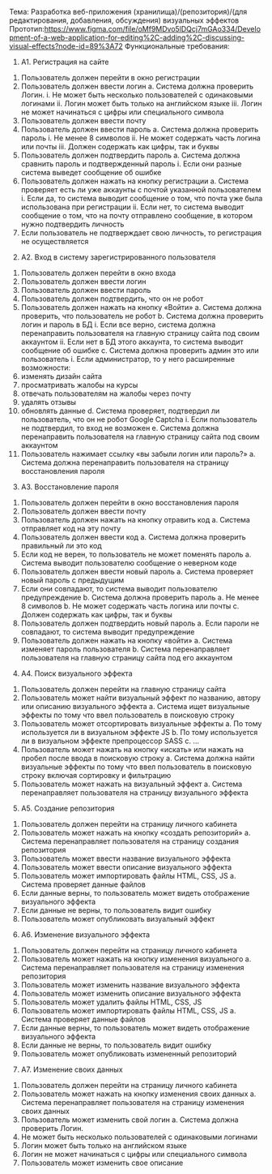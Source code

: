 ﻿Тема: Разработка веб-приложения (хранилища)/(репозитория)/(для редактирования, добавления, обсуждения) визуальных эффектов 
Прототип:https://www.figma.com/file/oMf9MDvo5lDQcj7mGAo334/Development-of-a-web-application-for-editing%2C-adding%2C-discussing-visual-effects?node-id=89%3A72
Функциональные требования:
1) А1. Регистрация на сайте 
1. Пользователь должен перейти в окно регистрации 
2. Пользователь должен ввести логин 
a. Система должна проверить Логин. 
i. Не может быть несколько пользователей с одинаковыми логинами
ii. Логин может быть только на английском языке
iii. Логин не может начинаться с цифры или специального символа
3. Пользователь должен ввести почту
4. Пользователь должен ввести пароль
a. Система должна проверить пароль
i. Не менее 8 символов
ii. Не может содержать часть логина или почты
iii. Должен содержать как цифры, так и буквы
5. Пользователь должен подтвердить пароль
a. Система должна сравнить пароль и подтвержденный пароль
i. Если они разные система выведет сообщение об ошибке 
6. Пользователь должен нажать на кнопку регистрации
a. Система проверяет есть ли уже аккаунты с почтой указанной пользователем	
i. Если да, то система выводит сообщение о том, что почта уже была использована при регистрации
ii. Если нет, то система выводит сообщение о том, что на почту отправлено сообщение, в котором нужно подтвердить личность
1. Если пользователь не подтверждает свою личность, то регистрация не осуществляется 


2) А2. Вход в систему зарегистрированного пользователя 
1. Пользователь должен перейти в окно входа
2. Пользователь должен ввести логин
3. Пользователь должен ввести пароль 
4. Пользователь должен подтвердить, что он не робот
5. Пользователь должен нажать на кнопку «Войти»
a. Система должна проверить, что пользователь не робот
b. Система должна проверить логин и пароль в БД
i. Если все верно, система должна перенаправить пользователя на главную страницу сайта под своим аккаунтом
ii. Если нет в БД этого аккаунта, то система выводит сообщение об ошибке
c. Система должна проверить админ это или пользователь
i. Если администратор, то у него расширенные возможности:
1. изменять дизайн сайта
2. просматривать жалобы на курсы
3. отвечать пользователям на жалобы через почту
4. удалять отзывы
5. обновлять данные 
d. Система проверяет, подтвердил ли пользователь, что он не робот Google Captcha
i. Если пользователь не подтвердил, то вход не возможен
e. Система должна перенаправить пользователя на главную страницу сайта под своим аккаунтом
6. Пользователь нажимает ссылку «вы забыли логин или пароль?»
a. Система должна перенаправить пользователя на страницу восстановления пароля 

 
3) А3. Восстановление пароля
1. Пользователь должен перейти в окно восстановления пароля
2. Пользователь должен ввести почту 
3. Пользователь должен нажать на кнопку отравить код
a. Система отправляет код на эту почту
4. Пользователь должен ввести код
a. Система должна проверить правильный ли это код
1. Если код не верен, то пользователь не может поменять пароль 
a. Система выводит пользователю сообщение о неверном коде 
5. Пользователь должен ввести новый пароль
a. Система проверяет новый пароль с предыдущим
1. Если они совпадают, то система выводит пользователю предупреждение
b. Система должна проверить пароль
a. Не менее 8 символов
b. Не может содержать часть логина или почты
c. Должен содержать как цифры, так и буквы
6. Пользователь должен подтвердить новый пароль
a. Если пароли не совпадают, то система выводит предупреждение
7. Пользователь должен нажать на кнопку «войти»
a. Система изменяет пароль пользователя
b. Система перенаправляет пользователя на главную страницу сайта под его аккаунтом

4) А4. Поиск визуального эффекта
1. Пользователь должен перейти на главную страницу сайта
2. Пользователь может найти визуальный эффект по названию, автору или описанию визуального эффекта
a. Система ищет визуальные эффекты по тому что ввел пользователь в поисковую строку
3. Пользователь может отсортировать визуальные эффекты
a. По тому используется ли в визуальном эффекте JS
b. По тому используется ли в визуальном эффекте препроцессор SASS
c. …
4. Пользователь может нажать на кнопку «искать» или нажать на пробел после ввода в поисковую строку
a. Система должна найти визуальные эффекты по тому что ввел пользователь в поисковую строку включая сортировку и фильтрацию
5. Пользователь может нажать на визуальный эффект
a. Система перенаправляет пользователя на страницу визуального эффекта 

5) А5. Создание репозитория 
1. Пользователь должен перейти на страницу личного кабинета
2. Пользователь может нажать на кнопку «создать репозиторий»
a. Система перенаправляет пользователя на страницу создания репозитория
3. Пользователь может ввести название визуального эффекта
4. Пользователь может ввести описание визуального эффекта 
5. Пользователь может импортировать файлы HTML, CSS, JS
a. Система проверяет данные файлов
1. Если данные верны, то пользователь может видеть отображение визуального эффекта 
2. Если данные не верны, то пользователь видит ошибку
6. Пользователь может опубликовать визуальный эффект


6) А6. Изменение визуального эффекта  
1. Пользователь должен перейти на страницу личного кабинета
2. Пользователь может нажать на кнопку изменения визуального
a. Система перенаправляет пользователя на страницу изменения репозитория
3. Пользователь может изменить название визуального эффекта
4. Пользователь может изменить описание визуального эффекта 
5. Пользователь может удалить файлы HTML, CSS, JS
6. Пользователь может импортировать файлы HTML, CSS, JS
a. Система проверяет данные файлов
1. Если данные верны, то пользователь может видеть отображение визуального эффекта 
2. Если данные не верны, то пользователь видит ошибку
7. Пользователь может опубликовать измененный репозиторий

7) А7. Изменение своих данных
1. Пользователь должен перейти на страницу личного кабинета
2. Пользователь может нажать на кнопку изменения своих данных
a. Система перенаправляет пользователя на страницу изменения своих данных
3. Пользователь может изменить свой логин
a. Система должна проверить Логин. 
1. Не может быть несколько пользователей с одинаковыми логинами
2. Логин может быть только на английском языке
3. Логин не может начинаться с цифры или специального символа
4. Пользователь может изменить свое описание 


